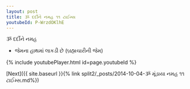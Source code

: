 ```yaml
---
layout: post
title: ૐ દર્દીને નમહ ૧૧ ટાઈમ્સ
youtubeId: P-WrzdOKlhE
---
```

 
 
 ૐ દર્દીને નમહ  
 
 -  જેમના હાથમાં લાકડી છે (બ્રહ્મચારીની જેમ) 
 
  
 
  
 
 
 
 
 
 


{% include youtubePlayer.html id=page.youtubeId %}
 
[Next]({{ site.baseurl }}{% link  split2/_posts/2014-10-04-ૐ મૂંડાયા નમહ ૧૧ ટાઈમ્સ.md%})
 
